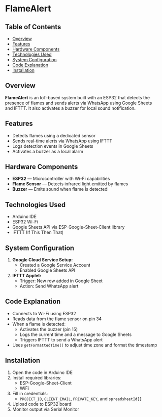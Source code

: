 # FlameAlert

## Table of Contents
- [Overview](#overview)
- [Features](#features)
- [Hardware Components](#hardware-components)
- [Technologies Used](#technologies-used)
- [System Configuration](#system-configuration)
- [Code Explanation](#code-explanation)
- [Installation](#installation)

## Overview
**FlameAlert** is an IoT-based system built with an ESP32 that detects the presence of flames and sends alerts via WhatsApp using Google Sheets and IFTTT. It also activates a buzzer for local sound notification.

## Features
- Detects flames using a dedicated sensor
- Sends real-time alerts via WhatsApp using IFTTT
- Logs detection events in Google Sheets
- Activates a buzzer as a local alarm

## Hardware Components
- **ESP32** — Microcontroller with Wi-Fi capabilities
- **Flame Sensor** — Detects infrared light emitted by flames
- **Buzzer** — Emits sound when flame is detected

## Technologies Used
- Arduino IDE
- ESP32 Wi-Fi
- Google Sheets API via ESP-Google-Sheet-Client library
- IFTTT (If This Then That)

## System Configuration
1. **Google Cloud Service Setup:**
   - Created a Google Service Account
   - Enabled Google Sheets API
2. **IFTTT Applet:**
   - Trigger: New row added in Google Sheet
   - Action: Send WhatsApp alert

## Code Explanation
- Connects to Wi-Fi using ESP32
- Reads data from the flame sensor on pin 34
- When a flame is detected:
  - Activates the buzzer (pin 15)
  - Logs the current time and a message to Google Sheets
  - Triggers IFTTT to send a WhatsApp alert
- Uses `getFormattedTime()` to adjust time zone and format the timestamp

## Installation
1. Open the code in Arduino IDE
2. Install required libraries:
   - ESP-Google-Sheet-Client
   - WiFi
3. Fill in credentials:
   - `PROJECT_ID`, `CLIENT_EMAIL`, `PRIVATE_KEY`, and `spreadsheetId[]`
4. Upload code to ESP32 board
5. Monitor output via Serial Monitor


